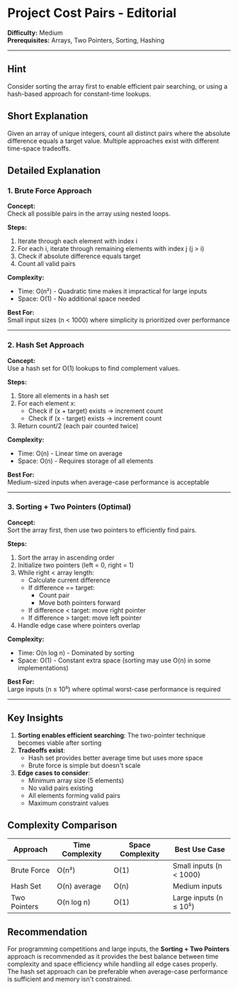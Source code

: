 # Project Cost Pairs - Editorial

**Difficulty:** Medium  
**Prerequisites:** Arrays, Two Pointers, Sorting, Hashing  

---

## Hint
Consider sorting the array first to enable efficient pair searching, or using a hash-based approach for constant-time lookups.

## Short Explanation
Given an array of unique integers, count all distinct pairs where the absolute difference equals a target value. Multiple approaches exist with different time-space tradeoffs.

## Detailed Explanation

### 1. Brute Force Approach
**Concept:**  
Check all possible pairs in the array using nested loops.  

**Steps:**  
1. Iterate through each element with index i  
2. For each i, iterate through remaining elements with index j (j > i)  
3. Check if absolute difference equals target  
4. Count all valid pairs  

**Complexity:**  
- Time: O(n²) - Quadratic time makes it impractical for large inputs  
- Space: O(1) - No additional space needed  

**Best For:**  
Small input sizes (n < 1000) where simplicity is prioritized over performance  

---

### 2. Hash Set Approach  
**Concept:**  
Use a hash set for O(1) lookups to find complement values.  

**Steps:**  
1. Store all elements in a hash set  
2. For each element x:  
   - Check if (x + target) exists → increment count  
   - Check if (x - target) exists → increment count  
3. Return count/2 (each pair counted twice)  

**Complexity:**  
- Time: O(n) - Linear time on average  
- Space: O(n) - Requires storage of all elements  

**Best For:**  
Medium-sized inputs when average-case performance is acceptable  

---

### 3. Sorting + Two Pointers (Optimal)  
**Concept:**  
Sort the array first, then use two pointers to efficiently find pairs.  

**Steps:**  
1. Sort the array in ascending order  
2. Initialize two pointers (left = 0, right = 1)  
3. While right < array length:  
   - Calculate current difference  
   - If difference == target:  
     - Count pair  
     - Move both pointers forward  
   - If difference < target: move right pointer  
   - If difference > target: move left pointer  
4. Handle edge case where pointers overlap  

**Complexity:**  
- Time: O(n log n) - Dominated by sorting  
- Space: O(1) - Constant extra space (sorting may use O(n) in some implementations)  

**Best For:**  
Large inputs (n ≤ 10⁵) where optimal worst-case performance is required  

---

## Key Insights  
1. **Sorting enables efficient searching**: The two-pointer technique becomes viable after sorting  
2. **Tradeoffs exist**:  
   - Hash set provides better average time but uses more space  
   - Brute force is simple but doesn't scale  
3. **Edge cases to consider**:  
   - Minimum array size (5 elements)  
   - No valid pairs existing  
   - All elements forming valid pairs  
   - Maximum constraint values  

## Complexity Comparison  

| Approach       | Time Complexity | Space Complexity | Best Use Case          |
|----------------|------------------|-------------------|------------------------|
| Brute Force    | O(n²)           | O(1)             | Small inputs (n < 1000)|
| Hash Set       | O(n) average    | O(n)             | Medium inputs          |
| Two Pointers   | O(n log n)      | O(1)             | Large inputs (n ≤ 10⁵) |

## Recommendation  
For programming competitions and large inputs, the **Sorting + Two Pointers** approach is recommended as it provides the best balance between time complexity and space efficiency while handling all edge cases properly. The hash set approach can be preferable when average-case performance is sufficient and memory isn't constrained.
